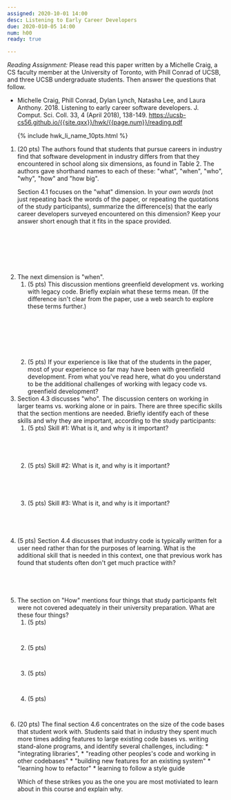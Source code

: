 ```yaml
---
assigned: 2020-10-01 14:00
desc: Listening to Early Career Developers
due: 2020-010-05 14:00
num: h00
ready: true

---
```


*Reading Assignment:* Please read this paper written by a Michelle Craig, a CS faculty member at the University of Toronto, with Phill Conrad of UCSB, and three UCSB undergraduate students.  Then answer the questions that follow.

* Michelle Craig, Phill Conrad, Dylan Lynch, Natasha Lee, and Laura Anthony. 2018. Listening to early career software developers. J. Comput. Sci. Coll. 33, 4 (April 2018), 138-149.  <https://ucsb-cs56.github.io/{{site.qxx}}/hwk/{{page.num}}/reading.pdf>


<ol>

{% include hwk_li_name_10pts.html %}

<li style="margin-bottom:8em;" markdown="1"> 
(20 pts) The authors found that students that pursue careers in industry find that software development in industry differs from that they encountered in school along six dimensions, as found in Table 2.   The authors gave shorthand names to each of these: "what", "when", "who", "why", "how" and "how big".

Section 4.1 focuses on the "what" dimension.  In your *own words* (not just repeating back the words of the paper, or repeating the quotations of the study participants), summarize the difference(s) that the early career developers surveyed encountered on this dimension?   Keep your answer short enough that it fits in the space provided.

</li>

<li markdown="1"> The next dimension is "when".  
<ol>
<li style="margin-bottom:8em;" markdown="1"> (5 pts) This discussion mentions greenfield development vs. working with legacy code.  Briefly explain what these terms mean. (If the difference isn't clear from the paper, use a web search to explore these terms further.)

</li>

<li  markdown="1"> (5 pts) 
If your experience is like that of the students in the paper, most of your experience so far may have been with greenfield development.   From what you've read here, what do you understand to be  the additional challenges 
of working with legacy code vs. greenfield development?
</li>

</ol>
<div class="pagebreak"></div>

</li>

<li markdown="1"> Section 4.3 discusses "who".  The discussion centers on working in larger teams vs. working alone or in pairs.  There are three specific skills that the section mentions are needed.  Briefly identify each of these skills and why they are important, according to the study participants:
<ol>
<li style="margin-bottom:5em;" markdown="1"> (5 pts) Skill #1: What is it, and why is it important?
</li>

<li style="margin-bottom:5em;" markdown="1"> (5 pts) Skill #2: What is it, and why is it important?
</li>

<li style="margin-bottom:5em;" markdown="1"> (5 pts) Skill #3: What is it, and why is it important?
</li>

</ol>

</li>


<li style="margin-bottom:5em;" markdown="1"> (5 pts) Section 4.4
discusses that industry code is typically written for a user need
rather than for the purposes of learning.  What is the additional
skill that is needed in this context, one that previous work has found
that students often don't get much practice with?  
</li>

<li markdown="1">  The section on "How" mentions four things that study participants felt were not covered adequately in their university preparation.  What are these four things?

<ol>
<li style="margin-bottom:3em;" markdown="1"> (5 pts) 
</li>
<li style="margin-bottom:3em;" markdown="1"> (5 pts)
</li>
<li style="margin-bottom:3em;" markdown="1"> (5 pts)
</li>
<li style="margin-bottom:3em;" markdown="1"> (5 pts)
</li>
</ol>

</li>


<li style="margin-bottom:10em;" markdown="1"> (20 pts) The final section 4.6 concentrates on the size of the code bases that student work with.   Students said that in industry they spent much more times adding features to large existing code bases vs. writing stand-alone programs, and identify several challenges, including:
* "integrating libraries", 
* "reading other peoples's code and working in other codebases"
* "building new features for an existing system"
* "learning how to refactor"
* learning to follow a style guide

Which of these strikes you as the one you are most motiviated to learn about in this course and explain why.

</li>


</ol>
